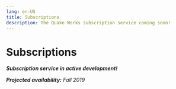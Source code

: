 ```yaml
---
lang: en-US
title: Subscriptions
description: The Quake Works subscription service coming soon!
---
```


# Subscriptions

***Subscription service in active development!***

***Projected availability:*** *Fall 2019*